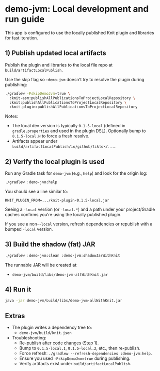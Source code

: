 # demo-jvm: Local development and run guide

This app is configured to use the locally published Knit plugin and libraries for fast iteration.

## 1) Publish updated local artifacts

Publish the plugin and libraries to the local file repo at `build/artifactLocalPublish`.

Use the skip flag so `:demo-jvm` doesn't try to resolve the plugin during publishing:

```bash
./gradlew -PskipDemoJvm=true \
  :knit-asm:publishAllPublicationsToProjectLocalRepository \
  :knit:publishAllPublicationsToProjectLocalRepository \
  :knit-plugin:publishAllPublicationsToProjectLocalRepository
```

Notes:

- The local dev version is typically `0.1.5-local` (defined in `gradle.properties` and used in the plugin DSL). Optionally bump to `0.1.5-local.N` to force a fresh resolve.
- Artifacts appear under `build/artifactLocalPublish/io/github/tiktok/...`.

## 2) Verify the local plugin is used

Run any Gradle task for `demo-jvm` (e.g., `help`) and look for the origin log:

```bash
./gradlew :demo-jvm:help
```

You should see a line similar to:

```
KNIT_PLUGIN_FROM=.../knit-plugin-0.1.5-local.jar
```

Seeing a `-local` version (or `-local.*`) and a path under your project/Gradle caches confirms you're using the locally published plugin.

If you see a non-`-local` version, refresh dependencies or republish with a bumped `-local` version.

## 3) Build the shadow (fat) JAR

```bash
./gradlew :demo-jvm:clean :demo-jvm:shadowJarWithKnit
```

The runnable JAR will be created at:

- `demo-jvm/build/libs/demo-jvm-allWithKnit.jar`

## 4) Run it

```bash
java -jar demo-jvm/build/libs/demo-jvm-allWithKnit.jar
```

## Extras

- The plugin writes a dependency tree to:
  - `demo-jvm/build/knit.json`
- Troubleshooting:
  - Re-publish after code changes (Step 1).
  - Bump to `0.1.5-local.1`, `0.1.5-local.2`, etc., then re-publish.
  - Force refresh: `./gradlew --refresh-dependencies :demo-jvm:help`.
  - Ensure you used `-PskipDemoJvm=true` during publishing.
  - Verify artifacts exist under `build/artifactLocalPublish`.
